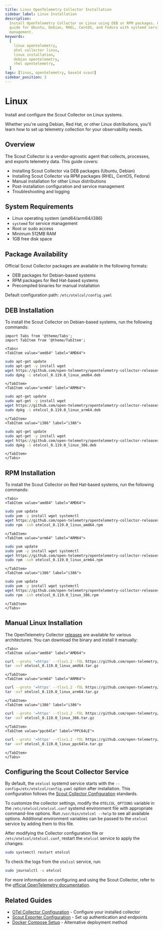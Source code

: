 ```yaml
---
title: Linux OpenTelemetry Collector Installation
sidebar_label: Linux Installation
description:
  Install OpenTelemetry Collector on Linux using DEB or RPM packages. Complete
  guide for Ubuntu, Debian, RHEL, CentOS, and Fedora with systemd service
  management.
keywords:
  [
    linux opentelemetry,
    otel collector linux,
    linux installation,
    debian opentelemetry,
    rhel opentelemetry,
  ]
tags: [linux, opentelemetry, base14 scout]
sidebar_position: 3
---
```


# Linux

Install and configure the Scout Collector on Linux systems.

Whether you're using Debian, Red Hat, or other Linux distributions, you'll learn
how to set up telemetry collection for your observability needs.

## Overview

The Scout Collector is a vendor-agnostic agent that collects, processes, and
exports telemetry data. This guide covers:

- Installing Scout Collector via DEB packages (Ubuntu, Debian)
- Installing Scout Collector via RPM packages (RHEL, CentOS, Fedora)
- Manual installation for other Linux distributions
- Post-installation configuration and service management
- Troubleshooting and logging

## System Requirements

- Linux operating system (amd64/arm64/i386)
- `systemd` for service management
- Root or sudo access
- Minimum 512MB RAM
- 1GB free disk space

## Package Availability

Official Scout Collector packages are available in the following formats:

- DEB packages for Debian-based systems
- RPM packages for Red Hat-based systems
- Precompiled binaries for manual installation

Default configuration path: `/etc/otelcol/config.yaml`

## DEB Installation

To install the Scout Collector on Debian-based systems, run the following
commands:

```mdx-code-block
import Tabs from '@theme/Tabs';
import TabItem from '@theme/TabItem';

<Tabs>
<TabItem value="amd64" label="AMD64">
```

```sh
sudo apt-get update
sudo apt-get -y install wget
wget https://github.com/open-telemetry/opentelemetry-collector-releases/releases/download/v0.119.0/otelcol_0.119.0_linux_amd64.deb
sudo dpkg -i otelcol_0.119.0_linux_amd64.deb
```

```mdx-code-block
</TabItem>
<TabItem value="arm64" label="ARM64">
```

```sh
sudo apt-get update
sudo apt-get -y install wget
wget https://github.com/open-telemetry/opentelemetry-collector-releases/releases/download/v0.119.0/otelcol_0.119.0_linux_arm64.deb
sudo dpkg -i otelcol_0.119.0_linux_arm64.deb
```

```mdx-code-block
</TabItem>
<TabItem value="i386" label="i386">
```

```sh
sudo apt-get update
sudo apt-get -y install wget
wget https://github.com/open-telemetry/opentelemetry-collector-releases/releases/download/v0.119.0/otelcol_0.119.0_linux_386.deb
sudo dpkg -i otelcol_0.119.0_linux_386.deb
```

```mdx-code-block
</TabItem>
</Tabs>
```

## RPM Installation

To install the Scout Collector on Red Hat-based systems, run the following
commands:

```mdx-code-block
<Tabs>
<TabItem value="amd64" label="AMD64">
```

```sh
sudo yum update
sudo yum -y install wget systemctl
wget https://github.com/open-telemetry/opentelemetry-collector-releases/releases/download/v0.119.0/otelcol_0.119.0_linux_amd64.rpm
sudo rpm -ivh otelcol_0.119.0_linux_amd64.rpm
```

```mdx-code-block
</TabItem>
<TabItem value="arm64" label="ARM64">
```

```sh
sudo yum update
sudo yum -y install wget systemctl
wget https://github.com/open-telemetry/opentelemetry-collector-releases/releases/download/v0.119.0/otelcol_0.119.0_linux_arm64.rpm
sudo rpm -ivh otelcol_0.119.0_linux_arm64.rpm
```

```mdx-code-block
</TabItem>
<TabItem value="i386" label="i386">
```

```sh
sudo yum update
sudo yum -y install wget systemctl
wget https://github.com/open-telemetry/opentelemetry-collector-releases/releases/download/v0.119.0/otelcol_0.119.0_linux_386.rpm
sudo rpm -ivh otelcol_0.119.0_linux_386.rpm
```

```mdx-code-block
</TabItem>
</Tabs>
```

## Manual Linux Installation

The OpenTelemetry Collector
[releases](https://github.com/open-telemetry/opentelemetry-collector-releases/releases)
are available for various architectures. You can download the binary and install
it manually:

```mdx-code-block
<Tabs>
<TabItem value="amd64" label="AMD64">
```

```sh
curl --proto '=https' --tlsv1.2 -fOL https://github.com/open-telemetry/opentelemetry-collector-releases/releases/download/v0.119.0/otelcol_0.119.0_linux_amd64.tar.gz
tar -xvf otelcol_0.119.0_linux_amd64.tar.gz
```

```mdx-code-block
</TabItem>
<TabItem value="arm64" label="ARM64">
```

```sh
curl --proto '=https' --tlsv1.2 -fOL https://github.com/open-telemetry/opentelemetry-collector-releases/releases/download/v0.119.0/otelcol_0.119.0_linux_arm64.tar.gz
tar -xvf otelcol_0.119.0_linux_arm64.tar.gz
```

```mdx-code-block
</TabItem>
<TabItem value="i386" label="i386">
```

```sh
curl --proto '=https' --tlsv1.2 -fOL https://github.com/open-telemetry/opentelemetry-collector-releases/releases/download/v0.119.0/otelcol_0.119.0_linux_386.tar.gz
tar -xvf otelcol_0.119.0_linux_386.tar.gz
```

```mdx-code-block
</TabItem>
<TabItem value="ppc64le" label="PPC64LE">
```

```sh
curl --proto '=https' --tlsv1.2 -fOL https://github.com/open-telemetry/opentelemetry-collector-releases/releases/download/v0.119.0/otelcol_0.119.0_linux_ppc64le.tar.gz
tar -xvf otelcol_0.119.0_linux_ppc64le.tar.gz
```

```mdx-code-block
</TabItem>
</Tabs>
```

## Configuring the Scout Collector Service

By default, the `otelcol` systemd service starts with the
`--config=/etc/otelcol/config.yaml` option after installation. This
configuration follows the
[Scout Collector Configuration](https://opentelemetry.io/docs/collector/configuration/)
standards.

To customize the collector settings, modify the `OTELCOL_OPTIONS` variable in
the `/etc/otelcol/otelcol.conf` systemd environment file with appropriate
command-line options. Run `/usr/bin/otelcol --help` to see all available
options. Additional environment variables can be passed to the `otelcol` service
by adding them to this file.

After modifying the Collector configuration file or `/etc/otelcol/otelcol.conf`,
restart the `otelcol` service to apply the changes:

```sh
sudo systemctl restart otelcol
```

To check the logs from the `otelcol` service, run:

```sh
sudo journalctl -u otelcol
```

For more information on configuring and using the Scout Collector, refer to the
[official OpenTelemetry documentation](https://opentelemetry.io/docs/collector/).

## Related Guides

- [OTel Collector Configuration](./otel-collector-config.md) - Configure your
  installed collector
- [Scout Exporter Configuration](./scout-exporter.md) - Set up authentication
  and endpoints
- [Docker Compose Setup](./docker-compose-example.md) - Alternative deployment
  method
